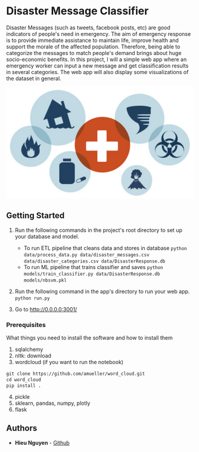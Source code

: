 # Disaster Message Classifier
Disaster Messages (such as tweets, facebook posts, etc) are good indicators of people's need in emergency. The aim of emergency response is to provide immediate assistance to maintain life, improve health and support the morale of the affected population. Therefore, being able to categorize the messages to match people's demand brings about huge socio-economic benefits.
In this project, I will a simple web app where an emergency worker can input a new message and get classification results in several categories. The web app will also display some visualizations of the dataset in general.

<img src="https://github.com/Hieuqng/Disaster-Message-Classifier/blob/master/images/front_page.jpg" width="600" height="300" />


## Getting Started

1. Run the following commands in the project's root directory to set up your database and model.

    - To run ETL pipeline that cleans data and stores in database
        `python data/process_data.py data/disaster_messages.csv data/disaster_categories.csv data/DisasterResponse.db`
    - To run ML pipeline that trains classifier and saves
        `python models/train_classifier.py data/DisasterResponse.db models/nbsvm.pkl`

2. Run the following command in the app's directory to run your web app.
    `python run.py`

3. Go to http://0.0.0.0:3001/

### Prerequisites

What things you need to install the software and how to install them
1. sqlalchemy
2. nltk: download
3. wordcloud (if you want to run the notebook)
```
git clone https://github.com/amueller/word_cloud.git
cd word_cloud
pip install .
```
4. pickle
5. sklearn, pandas, numpy, plotly
6. flask

## Authors

* **Hieu Nguyen** - [Github](https://github.com/Hieuqng)

